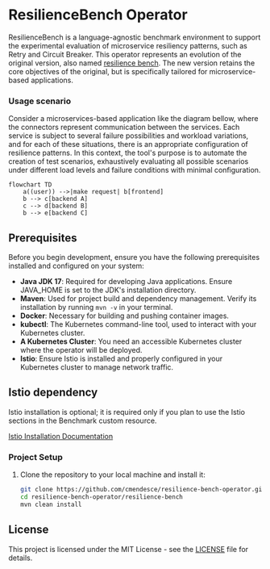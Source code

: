 # ResilienceBench Operator

ResilienceBench is a language-agnostic benchmark environment to support the experimental evaluation of microservice resiliency patterns, such as Retry and Circuit Breaker. This operator represents an evolution of the original version, also named [resilience bench](https://github.com/ppgia-unifor/resilience-bench). The new version retains the core objectives of the original, but is specifically tailored for microservice-based applications.

### Usage scenario

Consider a microservices-based application like the diagram bellow, where the connectors represent communication between the services. Each service is subject to several failure possibilities and workload variations, and for each of these situations, there is an appropriate configuration of resilience patterns. In this context, the tool's purpose is to automate the creation of test scenarios, exhaustively evaluating all possible scenarios under different load levels and failure conditions with minimal configuration.

```mermaid
flowchart TD
    a((user)) -->|make request| b[frontend]
    b --> c[backend A]
    c --> d[backend B]
    b --> e[backend C]
```

## Prerequisites

Before you begin development, ensure you have the following prerequisites installed and configured on your system:

- **Java JDK 17**: Required for developing Java applications. Ensure JAVA_HOME is set to the JDK's installation directory.
- **Maven**: Used for project build and dependency management. Verify its installation by running `mvn -v` in your terminal.
- **Docker**: Necessary for building and pushing container images.
- **kubectl**: The Kubernetes command-line tool, used to interact with your Kubernetes cluster.
- **A Kubernetes Cluster**: You need an accessible Kubernetes cluster where the operator will be deployed.
- **Istio**: Ensure Istio is installed and properly configured in your Kubernetes cluster to manage network traffic.

## Istio dependency

Istio installation is optional; it is required only if you plan to use the Istio sections in the Benchmark custom resource. 

[Istio Installation Documentation](https://istio.io/latest/docs/setup/install/)

### Project Setup

1. Clone the repository to your local machine and install it:

   ```bash
   git clone https://github.com/cmendesce/resilience-bench-operator.git
   cd resilience-bench-operator/resilience-bench
   mvn clean install
   ```

## License

This project is licensed under the MIT License - see the [LICENSE](license.md) file for details.
